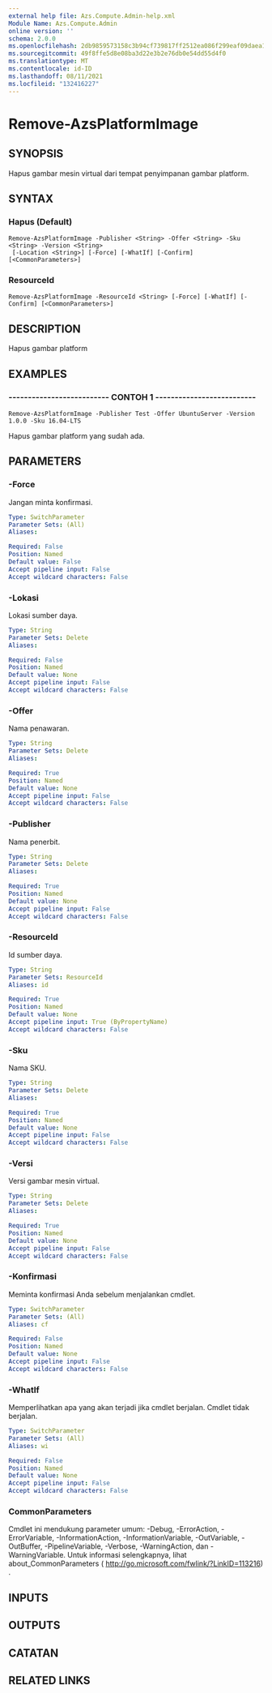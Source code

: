 ```yaml
---
external help file: Azs.Compute.Admin-help.xml
Module Name: Azs.Compute.Admin
online version: ''
schema: 2.0.0
ms.openlocfilehash: 2db9859573158c3b94cf739817ff2512ea086f299eaf09daea1f9b4f88cecfa8
ms.sourcegitcommit: 49f8ffe5d8e08ba3d22e3b2e76db0e54dd55d4f0
ms.translationtype: MT
ms.contentlocale: id-ID
ms.lasthandoff: 08/11/2021
ms.locfileid: "132416227"
---
```

# Remove-AzsPlatformImage

## SYNOPSIS
Hapus gambar mesin virtual dari tempat penyimpanan gambar platform.

## SYNTAX

### Hapus (Default)
```
Remove-AzsPlatformImage -Publisher <String> -Offer <String> -Sku <String> -Version <String>
 [-Location <String>] [-Force] [-WhatIf] [-Confirm] [<CommonParameters>]
```

### ResourceId
```
Remove-AzsPlatformImage -ResourceId <String> [-Force] [-WhatIf] [-Confirm] [<CommonParameters>]
```

## DESCRIPTION
Hapus gambar platform

## EXAMPLES

### -------------------------- CONTOH 1 --------------------------
```
Remove-AzsPlatformImage -Publisher Test -Offer UbuntuServer -Version 1.0.0 -Sku 16.04-LTS
```

Hapus gambar platform yang sudah ada.

## PARAMETERS

### -Force
Jangan minta konfirmasi.

```yaml
Type: SwitchParameter
Parameter Sets: (All)
Aliases: 

Required: False
Position: Named
Default value: False
Accept pipeline input: False
Accept wildcard characters: False
```

### -Lokasi
Lokasi sumber daya.

```yaml
Type: String
Parameter Sets: Delete
Aliases: 

Required: False
Position: Named
Default value: None
Accept pipeline input: False
Accept wildcard characters: False
```

### -Offer
Nama penawaran.

```yaml
Type: String
Parameter Sets: Delete
Aliases: 

Required: True
Position: Named
Default value: None
Accept pipeline input: False
Accept wildcard characters: False
```

### -Publisher
Nama penerbit.

```yaml
Type: String
Parameter Sets: Delete
Aliases: 

Required: True
Position: Named
Default value: None
Accept pipeline input: False
Accept wildcard characters: False
```

### -ResourceId
Id sumber daya.

```yaml
Type: String
Parameter Sets: ResourceId
Aliases: id

Required: True
Position: Named
Default value: None
Accept pipeline input: True (ByPropertyName)
Accept wildcard characters: False
```

### -Sku
Nama SKU.

```yaml
Type: String
Parameter Sets: Delete
Aliases: 

Required: True
Position: Named
Default value: None
Accept pipeline input: False
Accept wildcard characters: False
```

### -Versi
Versi gambar mesin virtual.

```yaml
Type: String
Parameter Sets: Delete
Aliases: 

Required: True
Position: Named
Default value: None
Accept pipeline input: False
Accept wildcard characters: False
```

### -Konfirmasi
Meminta konfirmasi Anda sebelum menjalankan cmdlet.

```yaml
Type: SwitchParameter
Parameter Sets: (All)
Aliases: cf

Required: False
Position: Named
Default value: None
Accept pipeline input: False
Accept wildcard characters: False
```

### -WhatIf
Memperlihatkan apa yang akan terjadi jika cmdlet berjalan.
Cmdlet tidak berjalan.

```yaml
Type: SwitchParameter
Parameter Sets: (All)
Aliases: wi

Required: False
Position: Named
Default value: None
Accept pipeline input: False
Accept wildcard characters: False
```

### CommonParameters
Cmdlet ini mendukung parameter umum: -Debug, -ErrorAction, -ErrorVariable, -InformationAction, -InformationVariable, -OutVariable, -OutBuffer, -PipelineVariable, -Verbose, -WarningAction, dan -WarningVariable. Untuk informasi selengkapnya, lihat about_CommonParameters ( http://go.microsoft.com/fwlink/?LinkID=113216) .

## INPUTS

## OUTPUTS

## CATATAN

## RELATED LINKS

